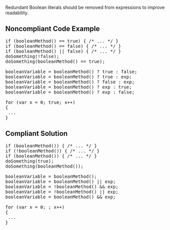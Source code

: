 Redundant Boolean literals should be removed from expressions to improve readability.

## Noncompliant Code Example

<pre>
if (booleanMethod() == true) { /* ... */ }
if (booleanMethod() == false) { /* ... */ }
if (booleanMethod() || false) { /* ... */ }
doSomething(!false);
doSomething(booleanMethod() == true);

booleanVariable = booleanMethod() ? true : false;
booleanVariable = booleanMethod() ? true : exp;
booleanVariable = booleanMethod() ? false : exp;
booleanVariable = booleanMethod() ? exp : true;
booleanVariable = booleanMethod() ? exp : false;

for (var x = 0; true; x++)
{
 ...
}
</pre>

## Compliant Solution

<pre>
if (booleanMethod()) { /* ... */ }
if (!booleanMethod()) { /* ... */ }
if (booleanMethod()) { /* ... */ }
doSomething(true);
doSomething(booleanMethod());

booleanVariable = booleanMethod();
booleanVariable = booleanMethod() || exp;
booleanVariable = !booleanMethod() &amp;&amp; exp;
booleanVariable = !booleanMethod() || exp;
booleanVariable = booleanMethod() &amp;&amp; exp;

for (var x = 0; ; x++)
{
 ...
}
</pre>